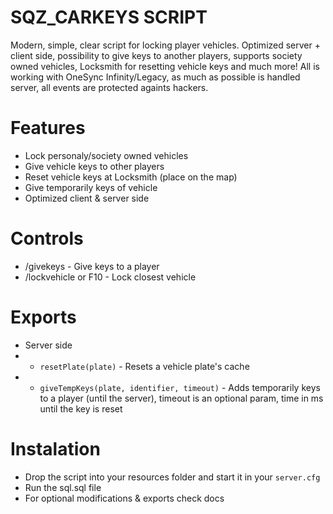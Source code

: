 # SQZ_CARKEYS SCRIPT

Modern, simple, clear script for locking player vehicles. Optimized server + client side, possibility to give keys to another players, supports society owned vehicles, Locksmith for resetting vehicle keys and much more! All is working with OneSync Infinity/Legacy, as much as possible is handled server, all events are protected againts hackers.

# Features
- Lock personaly/society owned vehicles
- Give vehicle keys to other players
- Reset vehicle keys at Locksmith (place on the map)
- Give temporarily keys of vehicle
- Optimized client & server side

# Controls
- /givekeys - Give keys to a player
- /lockvehicle or F10 - Lock closest vehicle

# Exports
- Server side
- - `resetPlate(plate)` - Resets a vehicle plate's cache
- - `giveTempKeys(plate, identifier, timeout)` - Adds temporarily keys to a player (until the server), timeout is an optional param, time in ms until the key is reset

# Instalation
- Drop the script into your resources folder and start it in your `server.cfg`
- Run the sql.sql file
- For optional modifications & exports check docs

